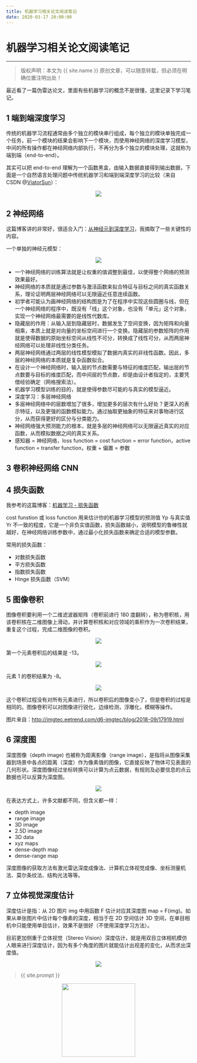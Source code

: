 ```yaml
---
title: 机器学习相关论文阅读笔记
date: 2020-03-17 20:00:00
---
```

# 机器学习相关论文阅读笔记
***
> 版权声明：本文为 {{ site.name }} 原创文章，可以随意转载，但必须在明确位置注明出处！

最近看了一篇伪雷达论文，里面有些机器学习的概念不是很懂，这里记录下学习笔记。

## 1 端到端深度学习

传统的机器学习流程通常由多个独立的模块串行组成，每个独立的模块单独完成一个任务，前一个模块的结果会影响下一个模块，而使用神经网络的深度学习模型，中间的所有操作都在神经网络内部执行，不再分为多个独立的模块处理，这就称为端到端（end-to-end）。

其实可以把 end-to-end 理解为一个函数黑盒，由输入数据直接得到输出数据，下面是一个自然语言处理问题中传统机器学习和端到端深度学习的比较（来自 CSDN @[ViatorSun](https://me.csdn.net/ViatorSun)）：

<div  align="center">
<img src="https://img-blog.csdn.net/20180822005359757?watermark/2/text/aHR0cHM6Ly9ibG9nLmNzZG4ubmV0L1ZpYXRvclN1bg==/font/5a6L5L2T/fontsize/400/fill/I0JBQkFCMA==/dissolve/70"/>
</div>

## 2 神经网络

这篇博客讲的非常好，很适合入门：[从神经元到深度学习](https://www.cnblogs.com/subconscious/p/5058741.html)，我摘取了一些关键性的内容。



一个单独的神经元模型：

<div  align="center">
<img src="https://dlonng.com/images/mlp.jpg"/>
</div>



- 一个神经网络的训练算法就是让权重的值调整到最佳，以使得整个网络的预测效果最好。
- 神经网络的本质就是通过参数与激活函数来拟合特征与目标之间的真实函数关系，理论证明两层神经网络可以无限逼近任意连续函数。
- 初学者可能认为画神经网络的结构图是为了在程序中实现这些圆圈与线，但在一个神经网络的程序中，既没有「线」这个对象，也没有「单元」这个对象，实现一个神经网络最需要的是线性代数库。
- 隐藏层的作用：从输入层到隐藏层时，数据发生了空间变换，因为矩阵和向量相乘，本质上就是对向量的坐标空间进行一个变换。隐藏层的参数矩阵的作用就是使得数据的原始坐标空间从线性不可分，转换成了线性可分，从而两层神经网络可以处理非线性分类任务。
- 两层神经网络通过两层的线性模型模拟了数据内真实的非线性函数。因此，多层的神经网络的本质就是复杂函数拟合。
- 在设计一个神经网络时，输入层的节点数需要与特征的维度匹配，输出层的节点数要与目标的维度匹配，而中间层的节点数，却是由设计者指定的，主要凭借经验确定（网格搜索法）。
- 机器学习模型训练的目的，就是使得参数尽可能的与真实的模型逼近。
- 深度学习：多层神经网络
- 多层神经网络中的层数增加了很多，增加更多的层次有什么好处？更深入的表示特征，以及更强的函数模拟能力。通过抽取更抽象的特征来对事物进行区分，从而获得更好的区分与分类能力。
- 神经网络强大预测能力的根本，就是多层的神经网络可以无限逼近真实的对应函数，从而模拟数据之间的真实关系。
- 感知器 = 神经网络，loss function = cost function = error function，active function = transfer function，权重 + 偏置 = 参数



## 3 卷积神经网络 CNN





## 4 损失函数

我参考的这篇博客：[机器学习 - 损失函数](https://www.csuldw.com/2016/03/26/2016-03-26-loss-function/)

cost funstion 或 loss function 用来估计你的机器学习模型的预测值 Yp 与真实值 Yr 不一致的程度，它是一个非负实值函数，损失函数越小，说明模型的鲁棒性就越好，在神经网络训练参数中，通过最小化损失函数来确定合适的模型参数。

常用的损失函数：

- 对数损失函数
- 平方损失函数
- 指数损失函数
- Hinge 损失函数（SVM）



## 5 图像卷积

图像卷积要利用一个二维滤波器矩阵（卷积前进行 180 度翻转），称为卷积核，用该卷积核在二维图像上滑动，并计算卷积核和对应领域的乘积作为一次卷积结果，重复这个过程，完成二维图像的卷积。

<div  align="center">
<img src="http://imgtec.eetrend.com/sites/imgtec.eetrend.com/files/201809/blog/17919-36799-4.jpg"/>
</div>

第一个元素卷积后的结果是 -13。

<div  align="center">
<img src="http://imgtec.eetrend.com/sites/imgtec.eetrend.com/files/201809/blog/17919-36800-5.jpg"/>
</div>

元素 1 的卷积结果为 -8。

<div  align="center">
<img src="http://imgtec.eetrend.com/sites/imgtec.eetrend.com/files/201809/blog/17919-36801-6.gif"/>
</div>

这个卷积过程没有对所有元素进行，所以卷积后的图像变小了，但是卷积的过程是相同的。图像卷积可以对图像进行锐化，边缘检测，浮雕化，模糊等操作。

图片来自：http://imgtec.eetrend.com/d6-imgtec/blog/2018-09/17919.html

## 6 深度图

深度图像（depth image) 也被称为距离影像（range image），是指将从图像采集器到场景中各点的距离（深度）作为像素值的图像，它直接反映了物体可见表面的几何形状。深度图像经过坐标转换可以计算为点云数据，有规则及必要信息的点云数据也可以反算为深度图。

<div  align="center">
<img src="http://5b0988e595225.cdn.sohucs.com/images/20171014/5697d8bab5bd4982aa7f10368ca03801.jpeg"/>
</div>

在表达方式上，许多文献都不同，但含义都一样：

- depth image
- range image
- 3D image
- 2.5D image
- 3D data
- xyz maps
- dense-depth map
- dense-range map

深度图像的获取方法有激光雷达深度成像法、计算机立体视觉成像、坐标测量机法、莫尔条纹法、结构光法等等。

## 7 立体视觉深度估计

深度估计是指：从 2D 图片 img 中用函数 F 估计对应其深度图 map = F(img)。如果从单张图片中估计每个像素的深度，相当于在 2D 空间估计 3D 空间，在单目相机中只能使用单目估计，效果不是很好（不使用深度学习方法）。

目前更加侧重于立体视觉（Stereo Vision）深度估计，就是用双目立体相机模仿人眼来进行深度估计，因为有多个角度的图片就能估计出视差的变化，从而求出深度值。



<div  align="center">
<img src="https://dlonng.com/images/xxx/xxx.png"/>
</div>

> {{ site.prompt }}

<div  align="center">
<img src="https://dlonng.com/images/wechart.jpg" width = "200" height = "200"/>